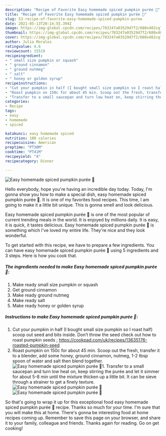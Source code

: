 ```yaml
---
description: "Recipe of Favorite Easy homemade spiced pumpkin purée 🎃"
title: "Recipe of Favorite Easy homemade spiced pumpkin purée 🎃"
slug: 53-recipe-of-favorite-easy-homemade-spiced-pumpkin-puree
date: 2021-05-13T20:14:55.394Z
image: https://img-global.cpcdn.com/recipes/783247a03529d7f2/680x482cq70/easy-homemade-spiced-pumpkin-puree-recipe-main-photo.jpg
thumbnail: https://img-global.cpcdn.com/recipes/783247a03529d7f2/680x482cq70/easy-homemade-spiced-pumpkin-puree-recipe-main-photo.jpg
cover: https://img-global.cpcdn.com/recipes/783247a03529d7f2/680x482cq70/easy-homemade-spiced-pumpkin-puree-recipe-main-photo.jpg
author: Julia Morales
ratingvalue: 4.6
reviewcount: 15519
recipeingredient:
- " small size pumpkin or squash"
- " ground cinnamon"
- " ground nutmeg"
- " salt"
- " honey or golden syrup"
recipeinstructions:
- "Cut your pumpkin in half (I bought small size pumpkin so I roast half) scoop out seed and bits inside. Don’t throw the seed check out how to roast pumpkin seeds ; https://cookpad.com/uk/recipes/13635176-roasted-pumpkin-seed"
- "Roast pumpkin on 150c for about 45 min. Scoop out the fresh, transfer it to a blender, add some honey, ground cinnamon, nutmeg, 1-2 tbsp spoon of water and salt then blend together."
- "Transfer to a small saucepan and turn low heat on, keep stirring the purée and let it simmer for about 5-8 min until the mixture thicken up a little bit. It can be sieve through a strainer to get a finely texture."
categories:
- Recipe
tags:
- easy
- homemade
- spiced

katakunci: easy homemade spiced 
nutrition: 100 calories
recipecuisine: American
preptime: "PT30M"
cooktime: "PT41M"
recipeyield: "4"
recipecategory: Dinner

---
```



![Easy homemade spiced pumpkin purée 🎃](https://img-global.cpcdn.com/recipes/783247a03529d7f2/680x482cq70/easy-homemade-spiced-pumpkin-puree-recipe-main-photo.jpg)

Hello everybody, hope you're having an incredible day today. Today, I'm gonna show you how to make a special dish, easy homemade spiced pumpkin purée 🎃. It is one of my favorites food recipes. This time, I am going to make it a little bit unique. This is gonna smell and look delicious.

Easy homemade spiced pumpkin purée 🎃 is one of the most popular of current trending meals in the world. It is enjoyed by millions daily. It is easy, it is quick, it tastes delicious. Easy homemade spiced pumpkin purée 🎃 is something which I've loved my entire life. They're nice and they look wonderful.




To get started with this recipe, we have to prepare a few ingredients. You can have easy homemade spiced pumpkin purée 🎃 using 5 ingredients and 3 steps. Here is how you cook that.

<!--inarticleads1-->

##### The ingredients needed to make Easy homemade spiced pumpkin purée 🎃:

1. Make ready  small size pumpkin or squash
1. Get  ground cinnamon
1. Make ready  ground nutmeg
1. Make ready  salt
1. Make ready  honey or golden syrup




<!--inarticleads2-->

##### Instructions to make Easy homemade spiced pumpkin purée 🎃:

1. Cut your pumpkin in half (I bought small size pumpkin so I roast half) scoop out seed and bits inside. Don’t throw the seed check out how to roast pumpkin seeds ; https://cookpad.com/uk/recipes/13635176-roasted-pumpkin-seed
1. Roast pumpkin on 150c for about 45 min. Scoop out the fresh, transfer it to a blender, add some honey, ground cinnamon, nutmeg, 1-2 tbsp spoon of water and salt then blend together.
<img src="//assets-global.cpcdn.com/assets/icons/button_play-2c75c40dde080a61004c1f40b05d8f140eaff45d7e9e6481dc71c63d2e7c4909.png" alt="Easy homemade spiced pumpkin purée 🎃">1. Transfer to a small saucepan and turn low heat on, keep stirring the purée and let it simmer for about 5-8 min until the mixture thicken up a little bit. It can be sieve through a strainer to get a finely texture.
<img src="//assets-global.cpcdn.com/assets/icons/button_play-2c75c40dde080a61004c1f40b05d8f140eaff45d7e9e6481dc71c63d2e7c4909.png" alt="Easy homemade spiced pumpkin purée 🎃"><img src="//assets-global.cpcdn.com/assets/icons/button_play-2c75c40dde080a61004c1f40b05d8f140eaff45d7e9e6481dc71c63d2e7c4909.png" alt="Easy homemade spiced pumpkin purée 🎃">



So that's going to wrap it up for this exceptional food easy homemade spiced pumpkin purée 🎃 recipe. Thanks so much for your time. I'm sure that you will make this at home. There's gonna be interesting food at home recipes coming up. Remember to save this page on your browser, and share it to your family, colleague and friends. Thanks again for reading. Go on get cooking!
